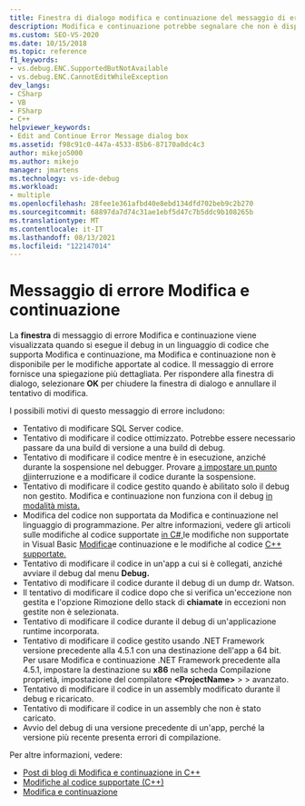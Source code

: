 ```yaml
---
title: Finestra di dialogo modifica e continuazione del messaggio di errore| Microsoft Docs
description: Modifica e continuazione potrebbe segnalare che non è disponibile per le modifiche al codice. Questo articolo illustra i possibili motivi.
ms.custom: SEO-VS-2020
ms.date: 10/15/2018
ms.topic: reference
f1_keywords:
- vs.debug.ENC.SupportedButNotAvailable
- vs.debug.ENC.CannotEditWhileException
dev_langs:
- CSharp
- VB
- FSharp
- C++
helpviewer_keywords:
- Edit and Continue Error Message dialog box
ms.assetid: f98c91c0-447a-4533-85b6-87170a0dc4c3
author: mikejo5000
ms.author: mikejo
manager: jmartens
ms.technology: vs-ide-debug
ms.workload:
- multiple
ms.openlocfilehash: 28fee1e361afbd40e8ebd134dfd702beb9c2b270
ms.sourcegitcommit: 68897da7d74c31ae1ebf5d47c7b5ddc9b108265b
ms.translationtype: MT
ms.contentlocale: it-IT
ms.lasthandoff: 08/13/2021
ms.locfileid: "122147014"
---
```

# <a name="edit-and-continue-error-message"></a>Messaggio di errore Modifica e continuazione

La **finestra** di messaggio di errore Modifica e continuazione viene visualizzata quando si esegue il debug in un linguaggio di codice che supporta Modifica e continuazione, ma Modifica e continuazione non è disponibile per le modifiche apportate al codice. Il messaggio di errore fornisce una spiegazione più dettagliata. Per rispondere alla finestra di dialogo, selezionare **OK** per chiudere la finestra di dialogo e annullare il tentativo di modifica.

I possibili motivi di questo messaggio di errore includono:

- Tentativo di modificare SQL Server codice.
- Tentativo di modificare il codice ottimizzato. Potrebbe essere necessario passare da una build di versione a una build di debug.
- Tentativo di modificare il codice mentre è in esecuzione, anziché durante la sospensione nel debugger. Provare [a impostare un punto di](../debugger/using-breakpoints.md)interruzione e a modificare il codice durante la sospensione.
- Tentativo di modificare il codice gestito quando è abilitato solo il debug non gestito. Modifica e continuazione non funziona con il debug [in modalità mista.](../debugger/how-to-debug-in-mixed-mode.md)
- Modifica del codice non supportata da Modifica e continuazione nel linguaggio di programmazione. Per altre informazioni, vedere gli articoli sulle modifiche al codice supportate [in C#,](supported-code-changes-csharp.md)le modifiche non supportate in Visual Basic [Modifica](supported-code-changes-csharp.md)e continuazione e le modifiche al codice [C++ supportate.](supported-code-changes-cpp.md)
- Tentativo di modificare il codice in un'app a cui si è collegati, anziché avviare il debug dal menu **Debug.**
- Tentativo di modificare il codice durante il debug di un dump dr. Watson.
- Il tentativo di modificare il codice dopo che si verifica un'eccezione non gestita e l'opzione Rimozione dello stack di **chiamate** in eccezioni non gestite non è selezionata.
- Tentativo di modificare il codice durante il debug di un'applicazione runtime incorporata.
- Tentativo di modificare il codice gestito usando .NET Framework versione precedente alla 4.5.1 con una destinazione dell'app a 64 bit. Per usare Modifica e continuazione .NET Framework precedente alla 4.5.1, impostare la destinazione su **x86** nella scheda Compilazione proprietà, impostazione del compilatore **\<ProjectName>**  >    >   avanzato. 
- Tentativo di modificare il codice in un assembly modificato durante il debug e ricaricato.
- Tentativo di modificare il codice in un assembly che non è stato caricato.
- Avvio del debug di una versione precedente di un'app, perché la versione più recente presenta errori di compilazione.

Per altre informazioni, vedere:
- [Post di blog di Modifica e continuazione in C++](https://devblogs.microsoft.com/cppblog/c-edit-and-continue-in-visual-studio-2015-update-3/)
- [Modifiche al codice supportate (C++)](../debugger/supported-code-changes-cpp.md)
- [Modifica e continuazione](../debugger/edit-and-continue.md)